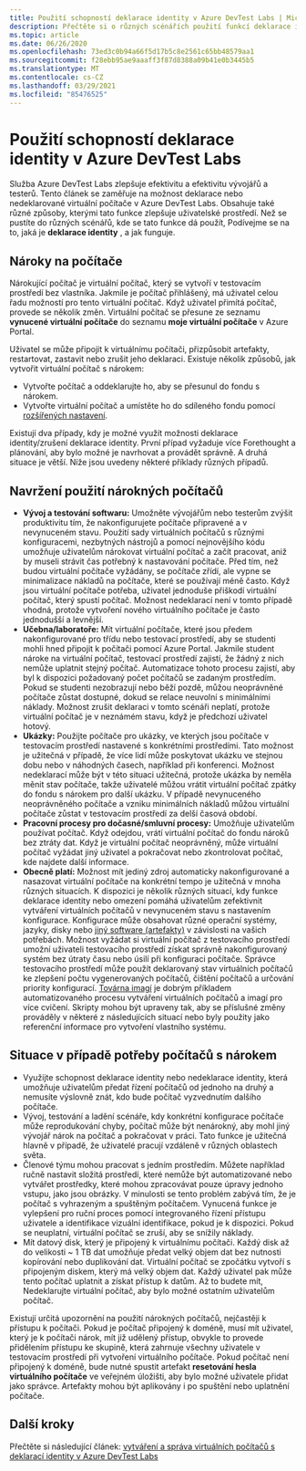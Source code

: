 ```yaml
---
title: Použití schopností deklarace identity v Azure DevTest Labs | Microsoft Docs
description: Přečtěte si o různých scénářích použití funkcí deklarace identity nebo nedeklarované deklarace identity Azure DevTest Labs
ms.topic: article
ms.date: 06/26/2020
ms.openlocfilehash: 73ed3c0b94a66f5d17b5c8e2561c65bb48579aa1
ms.sourcegitcommit: f28ebb95ae9aaaff3f87d8388a09b41e0b3445b5
ms.translationtype: MT
ms.contentlocale: cs-CZ
ms.lasthandoff: 03/29/2021
ms.locfileid: "85476525"
---
```

# <a name="use-claim-capabilities-in-azure-devtest-labs"></a>Použití schopností deklarace identity v Azure DevTest Labs
Služba Azure DevTest Labs zlepšuje efektivitu a efektivitu vývojářů a testerů. Tento článek se zaměřuje na možnost deklarace nebo nedeklarované virtuální počítače v Azure DevTest Labs. Obsahuje také různé způsoby, kterými tato funkce zlepšuje uživatelské prostředí. Než se pustíte do různých scénářů, kde se tato funkce dá použít, Podívejme se na to, jaká je **deklarace identity** , a jak funguje.

## <a name="claimable-machines"></a>Nároky na počítače
Nárokující počítač je virtuální počítač, který se vytvoří v testovacím prostředí bez vlastníka. Jakmile je počítač přihlášený, má uživatel celou řadu možností pro tento virtuální počítač. Když uživatel přimítá počítač, provede se několik změn. Virtuální počítač se přesune ze seznamu **vynucené virtuální počítače** do seznamu **moje virtuální počítače** v Azure Portal. 

Uživatel se může připojit k virtuálnímu počítači, přizpůsobit artefakty, restartovat, zastavit nebo zrušit jeho deklaraci. Existuje několik způsobů, jak vytvořit virtuální počítač s nárokem:

- Vytvořte počítač a oddeklarujte ho, aby se přesunul do fondu s nárokem. 
- Vytvořte virtuální počítač a umístěte ho do sdíleného fondu pomocí [rozšířených nastavení](https://azure.microsoft.com/updates/azure-devtest-labs-claim-lab-vms-from-a-shared-pool/).

Existují dva případy, kdy je možné využít možnosti deklarace identity/zrušení deklarace identity. První případ vyžaduje více Forethought a plánování, aby bylo možné je navrhovat a provádět správně. A druhá situace je větší. Níže jsou uvedeny některé příklady různých případů.

## <a name="designed-use-of-claimable-machines"></a>Navržení použití nárokných počítačů

- **Vývoj a testování softwaru:** Umožněte vývojářům nebo testerům zvýšit produktivitu tím, že nakonfigurujete počítače připravené a v nevynuceném stavu. Použití sady virtuálních počítačů s různými konfiguracemi, nezbytných nástrojů a pomocí nejnovějšího kódu umožňuje uživatelům nárokovat virtuální počítač a začít pracovat, aniž by museli strávit čas potřebný k nastavování počítače. Před tím, než budou virtuální počítače vyžádány, se počítače zřídí, ale vypne se minimalizace nákladů na počítače, které se používají méně často. Když jsou virtuální počítače potřeba, uživatel jednoduše přiškodí virtuální počítač, který spustí počítač. Možnost nedeklarací není v tomto případě vhodná, protože vytvoření nového virtuálního počítače je často jednodušší a levnější.
- **Učebna/laboratoře:** Mít virtuální počítače, které jsou předem nakonfigurované pro třídu nebo testovací prostředí, aby se studenti mohli hned připojit k počítači pomocí Azure Portal.  Jakmile student nároke na virtuální počítač, testovací prostředí zajistí, že žádný z nich nemůže uplatnit stejný počítač. Automatizace tohoto procesu zajistí, aby byl k dispozici požadovaný počet počítačů se zadaným prostředím. Pokud se studenti nezobrazují nebo běží pozdě, můžou neoprávněné počítače zůstat dostupné, dokud se relace neuvolní s minimálními náklady. Možnost zrušit deklaraci v tomto scénáři neplatí, protože virtuální počítač je v neznámém stavu, když je předchozí uživatel hotový.
- **Ukázky:** Použijte počítače pro ukázky, ve kterých jsou počítače v testovacím prostředí nastavené s konkrétními prostředími. Tato možnost je užitečná v případě, že více lidí může poskytovat ukázku ve stejnou dobu nebo v náhodných časech, například při konferenci. Možnost nedeklarací může být v této situaci užitečná, protože ukázka by neměla měnit stav počítače, takže uživatelé můžou vrátit virtuální počítač zpátky do fondu s nárokem pro další ukázku. V případě nevynuceného neoprávněného počítače a vzniku minimálních nákladů můžou virtuální počítače zůstat v testovacím prostředí za delší časová období.
- **Pracovní procesy pro dočasné/smluvní procesy:** Umožňuje uživatelům používat počítač. Když odejdou, vrátí virtuální počítač do fondu nároků bez ztráty dat. Když je virtuální počítač neoprávněný, může virtuální počítač vyžádat jiný uživatel a pokračovat nebo zkontrolovat počítač, kde najdete další informace.
- **Obecně platí:** Možnost mít jediný zdroj automaticky nakonfigurované a nasazovat virtuální počítače na konkrétní tempo je užitečná v mnoha různých situacích. K dispozici je několik různých situací, kdy funkce deklarace identity nebo omezení pomáhá uživatelům zefektivnit vytváření virtuálních počítačů v nevynuceném stavu s nastavením konfigurace. Konfigurace může obsahovat různé operační systémy, jazyky, disky nebo [jiný software (artefakty)](devtest-lab-artifact-author.md) v závislosti na vašich potřebách. Možnost vyžádat si virtuální počítač z testovacího prostředí umožní uživateli testovacího prostředí získat správně nakonfigurovaný systém bez útraty času nebo úsilí při konfiguraci počítače. Správce testovacího prostředí může použít deklarovaný stav virtuálních počítačů ke zlepšení počtu vygenerovaných počítačů, čištění počítačů a určování priority konfigurací. [Továrna imagí](image-factory-create.md) je dobrým příkladem automatizovaného procesu vytváření virtuálních počítačů a imagí pro více cvičení. Skripty mohou být upraveny tak, aby se příslušné změny prováděly v některé z následujících situací nebo byly použity jako referenční informace pro vytvoření vlastního systému.

## <a name="situational-use-of-claimable-machines"></a>Situace v případě potřeby počítačů s nárokem

- Využijte schopnost deklarace identity nebo nedeklarace identity, která umožňuje uživatelům předat řízení počítačů od jednoho na druhý a nemusíte výslovně znát, kdo bude počítač vyzvednutím dalšího počítače.
- Vývoj, testování a ladění scénáře, kdy konkrétní konfigurace počítače může reprodukování chyby, počítač může být nenárokný, aby mohl jiný vývojář nárok na počítač a pokračovat v práci. Tato funkce je užitečná hlavně v případě, že uživatelé pracují vzdáleně v různých oblastech světa. 
- Členové týmu mohou pracovat s jedním prostředím. Můžete například ručně nastavit složitá prostředí, které nemůže být automatizované nebo vytvářet prostředky, které mohou zpracovávat pouze úpravy jednoho vstupu, jako jsou obrázky. V minulosti se tento problém zabývá tím, že je počítač s vyhrazeným a spuštěným počítačem. Vynucená funkce je vylepšení pro ruční proces pomocí integrovaného řízení přístupu uživatele a identifikace vizuální identifikace, pokud je k dispozici. Pokud se neuplatní, virtuální počítač se zruší, aby se snížily náklady.
- Mít datový disk, který je připojený k virtuálnímu počítači. Každý disk až do velikosti ~ 1 TB dat umožňuje předat velký objem dat bez nutnosti kopírování nebo duplikování dat. Virtuální počítač se zpočátku vytvoří s připojeným diskem, který má velký objem dat.  Každý uživatel pak může tento počítač uplatnit a získat přístup k datům. Až to budete mít, Nedeklarujte virtuální počítač, aby bylo možné ostatním uživatelům počítač.

Existují určitá upozornění na použití nárokných počítačů, nejčastěji k přístupu k počítači. Pokud je počítač připojený k doméně, musí mít uživatel, který je k počítači nárok, mít již udělený přístup, obvykle to provede přidělením přístupu ke skupině, která zahrnuje všechny uživatele v testovacím prostředí při vytvoření virtuálního počítače. Pokud počítač není připojený k doméně, bude nutné spustit artefakt **resetování hesla virtuálního počítače** ve veřejném úložišti, aby bylo možné uživatele přidat jako správce.  Artefakty mohou být aplikovány i po spuštění nebo uplatnění počítače.

## <a name="next-steps"></a>Další kroky
Přečtěte si následující článek: [vytváření a správa virtuálních počítačů s deklarací identity v Azure DevTest Labs](devtest-lab-add-claimable-vm.md)
